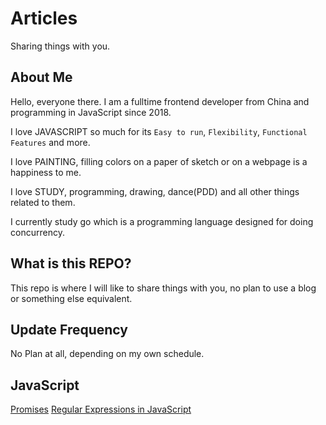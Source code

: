 # Articles
Sharing things with you.

## About Me
Hello, everyone there. I am a fulltime frontend developer from China and programming in JavaScript since 2018.

I love JAVASCRIPT so much for its `Easy to run`, `Flexibility`, `Functional Features` and more.

I love PAINTING, filling colors on a paper of sketch or on a webpage is a happiness to me.

I love STUDY, programming, drawing, dance(PDD) and all other things related to them.

I currently study go which is a programming language designed for doing concurrency.

## What is this REPO?
This repo is where I will like to share things with you, no plan to use a blog or something else equivalent.

## Update Frequency
No Plan at all, depending on my own schedule.

## JavaScript
[Promises](https://github.com/emmanwb/Articles/issues/1)
[Regular Expressions in JavaScript](https://github.com/emmanwb/Articles/issues/2)

